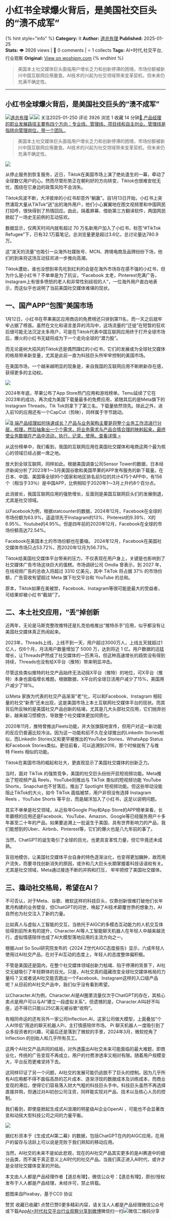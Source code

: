# 小红书全球爆火背后，是美国社交巨头的“溃不成军”
{% hint style="info" %}
**Category:** It
**Author:** [道总有理](https://www.woshipm.com/u/319619)
**Published:** 2025-01-25  
**Stats:** 👁️ 3926 views | 💬 0 comments | ⭐ 1 collects
**Tags:** AI+时代,社交平台,行业观察
**Original:** [View on woshipm.com](https://www.woshipm.com/it/6173923.html)
{% endhint %}
> 美国本土社交媒体巨头面临用户增长乏力和创新停滞的困境，市场份额被新兴中国互联网应用蚕食。AI技术的兴起为社交领域带来变革契机，但未来仍充满不确定性。

---

## 小红书全球爆火背后，是美国社交巨头的“溃不成军”

[![](https://static.woshipm.com/view/woshipm_api_def_20230925172710_5460.jpg?imageView2/1/w/72/h/72/q/100)](https://www.woshipm.com/u/319619)[道总有理](https://www.woshipm.com/u/319619) ![](https://static.woshipm.com/tag/1121_1@2x.png)![](https://static.woshipm.com/tag/2103_1@2x.png) 关注2025-01-250 评论 3926 浏览 1 收藏 14 分钟[🔗 产品经理的职业发展路径主要有四个方向：专业线、管理线、项目线和自主创业。管理线是指转向管理岗位，带一个团队..](https://ke.qidianla.com/courses/90pm)

> 美国本土社交媒体巨头面临用户增长乏力和创新停滞的困境，市场份额被新兴中国互联网应用蚕食。AI技术的兴起为社交领域带来变革契机，但未来仍充满不确定性。

![](https://image.woshipm.com/wp-files/2025/01/520dxyvW3yQT63squT2o.png)

从停止服务到恢复服务，近日，Tiktok在美国市场上演了绝处逢生的一幕，牵动了全球数亿用户的心。然而尽管形势正在朝利好的方向转变，Tiktok也很难安枕无忧，围绕在它身边的政策风险不会消失。

Tiktok风波不断，大洋彼岸的小红书却意外“躺赢”。自1月13日开始，小红书上突然涌现大量从TikTok“逃”出的海外用户，他们小心翼翼地在图文视频里和中国网民打招呼，很快得到了热情回应。由此，隔着屏幕、借助第三方翻译软件，两国网民掀起了一场史无前例的互动狂欢。

数据显示，仅两天时间内就有超过 70 万名新用户加入了小红书，标签“#TikTok Refugee”下，已有32.1万篇笔记，总浏览量更是超过3.6亿，总讨论量达780.9万。

这“泼天的流量”也吸引一众海外社媒账号、MCN、跨境电商及品牌纷纷下场，他们的到来将这场互动狂欢进一步推向高潮。

Tiktok遭劫，谁也没想到率先吃到红利的会是在海外市场存在感不强的小红书，但为什么是小红书？不单单是为了抗议，“Facebook 太老，Pinterest充满广告，Instagram上有很多愤怒的老人和非常性别歧视的人”，一位海外用户直白地表示，而这似乎也说明了当前美国社交媒体难堪的现状。

## 一、国产APP“包围”美国市场

1月12日，小红书在苹果美区应用商店的免费榜还只排到第11名，而一天之后就牢牢占据了榜首。虽然在文化和语言差异的鸿沟中，这场流量的“迁徙”在短暂的狂欢后很可能无法沉淀太多用户，可是在Tiktok代表中国互联网应用终于打开全球市场后，爆火的小红书无疑将成为下一个走向全球的“潜力股”。

而无论是树大招风的Tiktok还是偶然蹿红的小红书，它们的发展或为全球社交媒体的格局带来新变量，尤其是此前一直为科技巨头所牢牢控制的美国市场。

在美国市场，一个越来越明显的现象是，来自我国的互联网应用不断刷新存在感，获得更多的主动权。

![](https://image.woshipm.com/2025/01/22/d64cfd9c-d8a5-11ef-836c-00163e09d72f.jpg)

2024年年底，苹果公布了App Store热门应用和游戏榜单。Temu延续了它在2023年的成功，再次成为美国下载量最多的免费应用，紧随其后的是Meta旗下的Instagram Threads，Tik Tok则拿下了第三名，下载量依然领先。除此之外，进入前10的应用还有一个CapCut（剪映），同样属于字节跳动。

[![](https://image.woshipm.com/2023/08/02/a53a469e-30e3-11ee-88e7-00163e0b5ff3.png)B 端产品经理如何快速成长？产品与业务架构主要是将整个业务工作流进行分层，梳理，然后抽象出一个个需求，将业务需求与产品合情合理的映射起来，最终使业务数据在产品中流动，执行，记录，使用。查看详情 >](https://ke.qidianla.com/courses/bcpm)

从这份榜单中，我们看到，我国的互联网应用在美国社交媒体和电商这两个最为核心的领域已经占据一席之地。

放大到全球互联网，同样如此。根据美国调查公司Sensor Tower的数据，日本经济新闻分析了2023年1～3月美国谷歌和美国苹果的APP发布服务的新下载量。在日本、中国、美国等全球95个国家和地区排名前5位的共计475个APP中，有156个（相当于33％）是中国APP，比例相较于2020年1～3月上升约8个百分点。

此消彼长，我国互联网应用的强势增长，反面则是美国互联网巨头们的发展倒退，尤其是社交领域。

以Facebook为例，根据statcounter的数据，2024年12月，Facebook在全球的市场份额为63.9%，遥遥领先于Instagram的13%、Pinterest的9.39%、X的6.95%、Youtube的4.95%。但是四年前的2020年12月，Facebook在全球的市场份额高达72.54%。

Facebook在美国本土的市场份额也在萎缩。 2024年12月，Facebook在美国社交媒体市场只占53.72%，而2020年12月为56.73%。

Tiktok给美国社交媒体平台带来的压力，不仅表现在用户身上，关键是也影响到了社交媒体广告市场这块巨大的蛋糕。市场调研公司 Omdia 曾表示，到 2027 年，在线视频广告的总收入将超过 3310 亿美元，其中 TikTok 将占据 37% 的市场份额，广告营收有望超过 Meta 旗下社交平台和 YouTube 的总和。

原本，Tiktok如果在美被禁，Facebook、Instagram等很可能是最大的受益者，可结果却被小红书“截胡”了。

## 二、本土社交应用，“丢”掉创新

近两年，无论是马斯克整改推特还是扎克伯格推出“推特杀手”应用，似乎都没有让美国社交媒体真正热闹起来。

2023年，Threads上线，上线不到一天，用户超过3000万人，上线五天就超过1亿人，仅6个月，月活用户数量增加了 5000 万，达到将近 1 亿。用户数据的迅猛增长，让Threads俨然成了社交媒体的一匹黑马，但这种高速增长的趋势没有得到持续，Threads也没有给X平台（推特）带来明显冲击。

尽管这些类似推特的社交产品始终无法动摇X平台（推特）的地位，可X平台（推特）本身也面临增长难题。根据数据，X平台的全球日活用户减少了15%，美国用户减少了18%。

以Meta 家族为代表的社交产品渐渐“老”化，可以和Facebook、Instagram 相较量的社交“新贵”还未出现，这是美国市场上本土互联网社交媒体平台的现状。而其背后所反映的是美国社交产品创新的枯竭，尤其是几大头部社交应用，它们抛弃创新，越来越习惯模仿，导致整个社交媒体更加同质化。

2020年11月，推特曾推出Fleets功能，并大张旗鼓地宣传，但用户对这一新功能的反应仍普遍比较冷淡。因为这一功能和前不久在全球推出的LinkedIn Stories相似，而LinkedIn Stories又和更早被推出的YouTube Stories、WhatsApp Status和Facebook Stories类似。更往前看，可以追溯到2016，那个时候就有了与推特 Fleets 相似的功能。

Tiktok在美国市场的崛起和壮大，更直观显示了美国社交媒体的创新乏力。

当时，面对 TikTok 的强势竞争，美国的社交巨头纷纷开启短视频功能。Meta推出了短视频产品 Reels，YouTube则推出与 TikTok 类似的短视频功能 YouTube Shorts，Snapchat也不甘落后，推出了 Spotlight 短视频功能。但这些举动没能阻止TikTok的大火，如今 TikTok 面临被禁，用户非但没有选择 Instagram Reels 、YouTube Shorts 等平台，而是越洋加入了小红书，这足以说明问题。

其实不单单是社交领域，从近些年Google Play和App Store的APP榜单来看，长年霸榜的应用还是Facebook、YouTube、Amazon、Google等已经服务用户十多年甚至二十年的产品。如果要追溯上一批诞生于美国、具有世界影响力的产品，我们能想到的Uber、Airbnb、Pinterest等，它们的爆火也是八九年前的事了。

当然，ChatGPT的诞生吸引了全球的目光，也更具变革性力量，但它毕竟还未成熟。

盲目地模仿，让美国社交媒体平台自身的特色逐渐淡化，也变得更加臃肿，故而用户流失，而要寻找创新消失的原因，或许和几大巨头长期掌握着科技话语权有关。尤其是社交领域，Meta通过接连不断的并购和打压， 牢牢把控了美国社交媒体。

## 三、撬动社交格局，希望在AI？

不可否认，对于Meta、谷歌、微软这样的科技巨头，仅靠创新很难打破他们长年累月构建的业务壁垒，但ChatGPT的问世，唤起了AI技术颠覆世界的想象力，AI自然也为社交注入了新的力量。

比如真人与虚拟人工智能的交互，当依托于AIGC的多模态互动能力的人机交互体验得到前所未有的提升，Character.AI等人工智能聊天机器人在年轻人中越来越流行，虚拟情感陪伴也成了AI大模型落地应用的主流方向之一。

根据Just So Soul研究院发布的《2024 Z世代AIGC态度报告》显示，六成年轻人使用过AI社交产品，在对于AI互动的态度上，年轻人的态度整体偏积极。

不管是美国还是国内，在整个社交媒体领域创新力枯竭、陷于停滞的背景下，AI社交无疑吸引了年轻群体的目光。只是，AI社交真的蕴藏改变全球社交媒体格局的力量吗？又或者说AI社交能否跑出一个Facebook、Instagram这样的入口级产品呢？从目前的AI社交产品中，我们似乎没有看到希望。

以Character.AI为例，Character.AI是AI圈里流量仅次于ChatGPT的存在，其核心卖点是用户可以与AI“建立一段虚拟关系”。但遗憾的是，Character.AI叫好不叫座，迫不得已只能以25亿美元被谷歌“收购”。

有相同命运的还有另外一家公司Inflection.AI，这家公司做大模型，上面叠加“个人AI伴侣”用途的聊天机器人Pi，主打情感陪伴市场。 Pi 聊天机器人一度吸引到了众多投资者的兴趣，可最后还是落到了微软的手里，2024年3月，微软挖角了Inflection 的创始人和几乎所有员工。

这两个AI社交产品共同的结局，对外透露出AI社交未来可能面临的最大难题，即商业化，传统的广告变现不再成立，用户的付费渗透率又相对有限。随着用户规模变大，平台反而更难坚持下去。

这同样印证了另一个问题，AI社交的发展可能仍逃脱不了巨头的控制。因为几乎所有AI应用都不得不面临高昂的芯片成本、逐渐浮现的数据成本及训练成本，而商业变现的滞后，使得它们容易落入财大气粗的科技巨头手中。科技巨头虽然不再选择直接并购，但通过对AI初创公司注资，同样能实现对产品、技术以及核心人员的控制。

我们看到，即使是掀起生成式AI浪潮的明星级AI企业OpenAI ，可能也不会显著改变和动摇大型科技公司之间的力量平衡。

![](https://image.woshipm.com/2025/01/22/ec0cdfda-d8a5-11ef-8ff8-00163e09d72f.jpg)

据红杉资本于《生成式AI第二幕》的数据，包括ChatGPT在内的AIGC应用，在用户的留存与活跃上可以说是完败于我们熟知的移动应用。

当然，AI社交的未来不是如此悲观，现在的AI社交产品其实更多的是AI赛道中的细分品类，而不属于真正意义上AI时代的社交产品。当我们真正进入AI时代，或许才是全球社交媒体变革的开始。

本文由人人都是产品经理作者【道总有理】，微信公众号：【道总有理】，原创/授权 发布于人人都是产品经理，未经许可，禁止转载。

题图来自Pixabay，基于CC0 协议

赞赏 收藏已收藏1 点赞已赞0更多精彩内容，请关注人人都是产品经理微信公众号或下载App[AI+时代](https://www.woshipm.com/tag/ai%e6%97%b6%e4%bb%a3)[社交平台](https://www.woshipm.com/tag/%e7%a4%be%e4%ba%a4%e5%b9%b3%e5%8f%b0)[行业观察](https://www.woshipm.com/tag/%e8%a1%8c%e4%b8%9a%e8%a7%82%e5%af%9f)[分享到微博](https://service.weibo.com/share/share.php?appkey=2775287854&title=小红书全球爆火背后，是美国社交巨头的“溃不成军”&url=https://www.woshipm.com/it/6173923.html&pic=https://image.woshipm.com/wp-files/2025/01/520dxyvW3yQT63squT2o.png)微信扫一扫![微信二维码](https://api.pwmqr.com/qrcode/create/?url=https://www.woshipm.com/it/6173923.html)分享